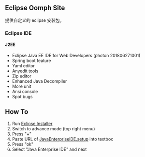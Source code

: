 ## Eclipse Oomph Site

提供自定义的 eclipse 安装包。

### Eclipse IDE

#### J2EE

- Eclipse Java EE IDE for Web Developers (photon 201806271001)  
- Spring boot feature
- Yaml editor
- Anyedit tools
- Zip editor
- Enhanced Java Decompiler
- More unit
- Ansi console
- Spot bugs


## How To

1. Run [Eclipse Installer](https://www.eclipse.org/downloads/packages/installer) 
2. Switch to advance mode (top right menu)
3. Press "+"
4. Paste URL of [JavaEnterpriseIDE.setup](JavaEnterpriseIDE.setup "install") into textbox
5. Press "ok"
6. Select "Java Enterprise IDE" and next